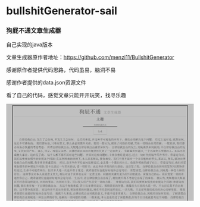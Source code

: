 # bullshitGenerator-sail

### 狗屁不通文章生成器

自己实现的java版本 

文章生成器原作者地址：https://github.com/menzi11/BullshitGenerator

感谢原作者提供代码思路，代码虽易，脑洞不易

感谢作者提供的data.json资源文件

看了自己的代码，感觉文章只能开开玩笑，找寻乐趣

![avatar](https://github.com/saaaaaail/bullshitGenerator-sail/blob/master/result.png?raw=true)
